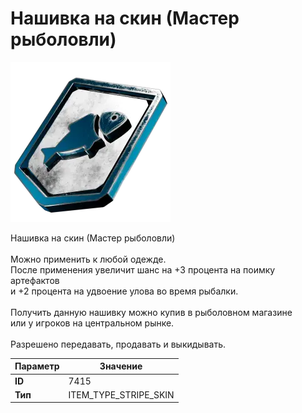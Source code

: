 # Нашивка на скин (Мастер рыболовли)

![Item Image](../img/7415.webp?raw=true)

Нашивка на скин (Мастер рыболовли)<br><br>Можно применить к любой одежде.<br>После применения увеличит шанс на +3 процента на поимку артефактов<br>и +2 процента на удвоение улова во время рыбалки.<br><br>Получить данную нашивку можно купив в рыболовном магазине<br>или у игроков на центральном рынке.<br><br>Разрешено передавать, продавать и выкидывать.


| Параметр | Значение |
|----------|----------|
| **ID** | 7415 |
| **Тип** | ITEM_TYPE_STRIPE_SKIN |

